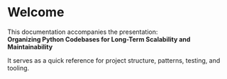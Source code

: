 # Welcome

This documentation accompanies the presentation:  
**Organizing Python Codebases for Long-Term Scalability and Maintainability**

It serves as a quick reference for project structure, patterns, testing, and tooling.
